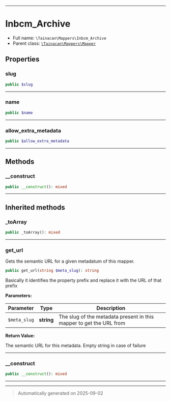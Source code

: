 ***

# Inbcm_Archive





* Full name: `\Tainacan\Mappers\Inbcm_Archive`
* Parent class: [`\Tainacan\Mappers\Mapper`](./Mapper.md)



## Properties


### slug



```php
public $slug
```






***

### name



```php
public $name
```






***

### allow_extra_metadata



```php
public $allow_extra_metadata
```






***

## Methods


### __construct



```php
public __construct(): mixed
```












***


## Inherited methods


### _toArray



```php
public _toArray(): mixed
```












***

### get_url

Gets the semantic URL for a given metadatum of this mapper.

```php
public get_url(string $meta_slug): string
```

Basically it identifies the property prefix and replace it with the URL of that prefix






**Parameters:**

| Parameter | Type | Description |
|-----------|------|-------------|
| `$meta_slug` | **string** | The slug of the metadata present in this mapper to get the URL from |


**Return Value:**

The semantic URL for this metadata. Empty string in case of failure




***

### __construct



```php
public __construct(): mixed
```












***


***
> Automatically generated on 2025-09-02
